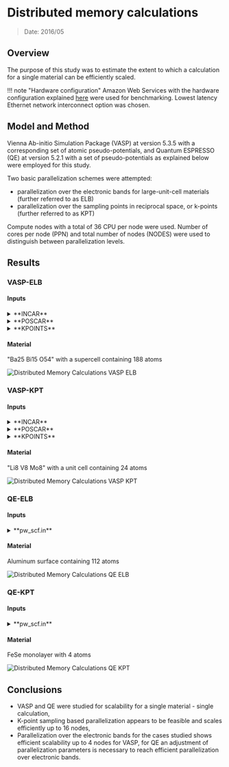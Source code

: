 # Distributed memory calculations

> Date: 2016/05

## Overview

The purpose of this study was to estimate the extent to which a calculation for a single material can be efficiently scaled.

!!! note "Hardware configuration"
    Amazon Web Services with the hardware configuration explained [here](../infrastructure/clusters/aws.md) were used for benchmarking. Lowest latency Ethernet network interconnect option was chosen.

## Model and Method

Vienna Ab-initio Simulation Package (VASP) at version 5.3.5 with a corresponding set of atomic pseudo-potentials, and Quantum ESPRESSO (QE) at version 5.2.1 with a set of pseudo-potentials as explained below were employed for this study.

Two basic parallelization schemes were attempted:

* parallelization over the electronic bands for large-unit-cell materials (further referred to as ELB)
* parallelization over the sampling points in reciprocal space, or k-points (further referred to as  KPT)

Compute nodes with a total of 36 CPU per node were used. Number of cores per node (PPN) and total number of nodes (NODES) were used to distinguish between parallelization levels.

## Results

### VASP-ELB

#### Inputs

<details markdown="1">
  <summary>**INCAR**</summary>

```fortran
ALGO = Normal
EDIFF = 0.0001
ENCUT = 520
ISIF = 3
ISMEAR = 0
SIGMA = 0.05
ISPIN = 1
LREAL = Auto
NELM = 10
PREC = Low
# Parallelism
NCORE = 1
LPLANE = .TRUE.
```
</details>

<details markdown="1">
  <summary>**POSCAR**</summary>

```text
50 Bi30 O108
1.0
10.866266 0.000000 -0.954010
0.000000 6.451345 0.000000
0.000000 0.000000 51.985082
Ba Bi O
50 30 108
direct
0.087932 0.000000 0.565368 Ba
0.625404 0.500000 0.646400 Ba
0.955413 0.000000 0.425732 Ba
0.340186 0.000000 0.950909 Ba
0.153840 0.500000 0.469477 Ba
0.259159 0.500000 0.126029 Ba
0.681472 0.000000 0.981631 Ba
0.125404 0.000000 0.646400 Ba
0.794831 0.500000 0.440241 Ba
0.516546 0.000000 0.318523 Ba
0.076763 0.000000 0.076531 Ba
0.949383 0.500000 0.174093 Ba
0.995789 0.000000 0.931988 Ba
0.333768 0.000000 0.512221 Ba
0.137082 0.000000 0.222918 Ba
0.653840 0.000000 0.469477 Ba
0.688638 0.500000 0.723868 Ba
0.592917 0.000000 0.821706 Ba
0.449383 0.000000 0.174093 Ba
0.385441 0.000000 0.029138 Ba
0.637082 0.500000 0.222918 Ba
0.220533 0.000000 0.365614 Ba
0.887847 0.000000 0.773393 Ba
0.720533 0.500000 0.365614 Ba
0.789340 0.000000 0.614796 Ba
0.495789 0.500000 0.931988 Ba
0.181472 0.500000 0.981631 Ba
0.576763 0.500000 0.076531 Ba
0.527676 0.000000 0.747544 Ba
0.824291 0.000000 0.272381 Ba
0.455413 0.500000 0.425732 Ba
0.980401 0.500000 0.668320 Ba
0.027676 0.500000 0.747544 Ba
0.294831 0.000000 0.440241 Ba
0.840186 0.500000 0.950909 Ba
0.833768 0.500000 0.512221 Ba
0.927808 0.000000 0.854454 Ba
0.759159 0.000000 0.126029 Ba
0.092917 0.500000 0.821706 Ba
0.885441 0.500000 0.029138 Ba
0.427808 0.500000 0.854454 Ba
0.781730 0.500000 0.873251 Ba
0.480401 0.000000 0.668320 Ba
0.324291 0.500000 0.272381 Ba
0.281730 0.000000 0.873251 Ba
0.289340 0.500000 0.614796 Ba
0.188638 0.000000 0.723868 Ba
0.016546 0.500000 0.318523 Ba
0.587932 0.500000 0.565368 Ba
0.387847 0.500000 0.773393 Ba
0.057887 0.500000 0.395436 Bi
0.104173 0.000000 0.150024 Bi
0.604173 0.500000 0.150024 Bi
0.796407 0.000000 0.199378 Bi
0.225563 0.500000 0.052079 Bi
0.711422 0.000000 0.545284 Bi
0.112287 0.500000 0.903014 Bi
0.362976 0.500000 0.349747 Bi
0.296407 0.500000 0.199378 Bi
0.987680 0.000000 0.497559 Bi
0.315493 0.500000 0.697781 Bi
0.487680 0.500000 0.497559 Bi
0.922161 0.500000 0.594720 Bi
0.219179 0.000000 0.800001 Bi
0.540108 0.500000 0.002942 Bi
0.416930 0.000000 0.101077 Bi
0.484071 0.000000 0.248330 Bi
0.984071 0.500000 0.248330 Bi
0.725563 0.000000 0.052079 Bi
0.916930 0.500000 0.101077 Bi
0.422161 0.000000 0.594720 Bi
0.815493 0.000000 0.697781 Bi
0.557887 0.000000 0.395436 Bi
0.612287 0.000000 0.903014 Bi
0.040108 0.000000 0.002942 Bi
0.719179 0.500000 0.800001 Bi
0.676341 0.500000 0.298016 Bi
0.862976 0.000000 0.349747 Bi
0.176341 0.000000 0.298016 Bi
0.211422 0.500000 0.545284 Bi
0.478903 0.264076 0.975105 O
0.794009 0.743545 0.574401 O
0.433687 0.500000 0.670087 O
0.969858 0.279329 0.892025 O
0.179468 0.726829 0.684315 O
0.580036 0.241791 0.275058 O
0.501386 0.243805 0.126414 O
0.478349 0.764772 0.625843 O
0.379555 0.276752 0.725560 O
0.824942 0.500000 0.768163 O
0.215931 0.000000 0.987806 O
0.693680 0.229357 0.927680 O
0.134064 0.729656 0.424188 O
0.203222 0.252815 0.174870 O
0.325390 0.000000 0.271903 O
0.304355 0.761555 0.828560 O
0.978349 0.264772 0.625843 O
0.105383 0.752738 0.029752 O
0.080036 0.741791 0.275058 O
0.168673 0.500000 0.363758 O
0.707662 0.000000 0.871018 O
0.304355 0.238445 0.828560 O
0.586903 0.000000 0.575600 O
0.469858 0.779329 0.892025 O
0.969858 0.720671 0.892025 O
0.879555 0.776752 0.725560 O
0.679468 0.773171 0.684315 O
0.879555 0.223248 0.725560 O
0.634064 0.770344 0.424188 O
0.469858 0.220671 0.892025 O
0.578142 0.259276 0.783096 O
0.328452 0.760817 0.075220 O
0.804355 0.261555 0.828560 O
0.379555 0.723248 0.725560 O
0.203222 0.747185 0.174870 O
0.794009 0.256455 0.574401 O
0.416818 0.257504 0.380306 O
0.294009 0.243545 0.574401 O
0.033750 0.000000 0.329333 O
0.679468 0.226829 0.684315 O
0.634064 0.229656 0.424188 O
0.102926 0.747133 0.524447 O
0.602926 0.752867 0.524447 O
0.102926 0.252867 0.524447 O
0.578142 0.740724 0.783096 O
0.828452 0.260817 0.075220 O
0.894263 0.755816 0.223836 O
0.602926 0.247133 0.524447 O
0.381754 0.263004 0.473798 O
0.792543 0.254627 0.323251 O
0.580036 0.758209 0.275058 O
0.916818 0.757504 0.380306 O
0.394263 0.255816 0.223836 O
0.193680 0.270643 0.927680 O
0.365823 0.500000 0.020410 O
0.394263 0.744184 0.223836 O
0.001386 0.256195 0.126414 O
0.634722 0.500000 0.474407 O
0.478903 0.735924 0.975105 O
0.078142 0.240724 0.783096 O
0.080036 0.258209 0.275058 O
0.292543 0.754627 0.323251 O
0.416818 0.742496 0.380306 O
0.082298 0.500000 0.080658 O
0.207662 0.500000 0.871018 O
0.645801 0.000000 0.224672 O
0.828452 0.739183 0.075220 O
0.605383 0.252738 0.029752 O
0.256293 0.000000 0.123311 O
0.134064 0.270344 0.424188 O
0.978903 0.235924 0.975105 O
0.086903 0.500000 0.575600 O
0.478349 0.235228 0.625843 O
0.693680 0.770643 0.927680 O
0.881754 0.236996 0.473798 O
0.605383 0.747262 0.029752 O
0.978903 0.764076 0.975105 O
0.328452 0.239183 0.075220 O
0.865823 0.000000 0.020410 O
0.145801 0.500000 0.224672 O
0.105383 0.247262 0.029752 O
0.294009 0.756455 0.574401 O
0.533750 0.500000 0.329333 O
0.804355 0.738445 0.828560 O
0.582298 0.000000 0.080658 O
0.179468 0.273171 0.684315 O
0.078142 0.759276 0.783096 O
0.451725 0.500000 0.175704 O
0.292543 0.245373 0.323251 O
0.703222 0.247185 0.174870 O
0.881754 0.763004 0.473798 O
0.792543 0.745373 0.323251 O
0.134722 0.000000 0.474407 O
0.756293 0.500000 0.123311 O
0.703222 0.752815 0.174870 O
0.381754 0.736996 0.473798 O
0.715931 0.500000 0.987806 O
0.894263 0.244184 0.223836 O
0.916818 0.242496 0.380306 O
0.933687 0.000000 0.670087 O
0.324942 0.000000 0.768163 O
0.193680 0.729357 0.927680 O
0.501386 0.756195 0.126414 O
0.825390 0.500000 0.271903 O
0.668673 0.000000 0.363758 O
0.978349 0.735228 0.625843 O
0.001386 0.743805 0.126414 O
0.951725 0.000000 0.175704 O
```
</details>

<details markdown="1">
  <summary>**KPOINTS**</summary>

```text
0
Gamma
1 1 2
```
</details>

#### Material

"Ba25 Bi15 O54" with a supercell containing 188 atoms

![Distributed Memory Calculations VASP ELB](../images/DistributedMemoryCalculationsVASPELB.png "Distributed Memory Calculations VASP ELB")

### VASP-KPT

#### Inputs

<details markdown="1">
  <summary>**INCAR**</summary>

```fortran
ALGO = Normal
EDIFF = 0.0001
ENCUT = 520
IBRION = 2
ICHARG = 1
ISIF = 3
ISMEAR = 1
ISPIN = 2
LORBIT = 11
LREAL = Auto
LWAVE = False
MAGMOM = 8*0.6 16*5
NELM = 100
NCORE = 1
KPAR = <Number of compute nodes>
NSW = 1
PREC = Med
SIGMA = 0.2
```
</details>

<details markdown="1">
  <summary>**POSCAR**</summary>

```text
Li8 V8 Mo8
1.0
11.788818 3.929606 -3.929606
-11.788818 3.929606 -3.929606
0.000000 1.964803 1.964803
Li V Mo
8 8 8
direct
0.666667 0.333333 1.000000 Li
0.958333 0.791667 0.500000 Li
0.500000 0.500000 1.000000 Li
0.208333 0.041667 0.500000 Li
0.583333 0.916667 1.000000 Li
0.333333 0.666667 1.000000 Li
0.291667 0.458333 0.500000 Li
0.125000 0.625000 0.500000 Li
0.916667 0.583333 1.000000 V
0.875000 0.375000 0.500000 V
0.625000 0.125000 0.500000 V
0.750000 0.750000 1.000000 V
0.458333 0.291667 0.500000 V
0.791667 0.958333 0.500000 V
0.083333 0.416667 1.000000 V
0.375000 0.875000 0.500000 V
0.833333 0.166667 1.000000 Mo
0.416667 0.083333 1.000000 Mo
0.708333 0.541667 0.500000 Mo
0.250000 0.250000 1.000000 Mo
1.000000 1.000000 1.000000 Mo
0.541667 0.708333 0.500000 Mo
0.041667 0.208333 0.500000 Mo
0.166667 0.833333 1.000000 Mo
```
</details>

<details markdown="1">
  <summary>**KPOINTS**</summary>

```text
0
Gamma
6 6 6
```
</details>

#### Material

"Li8 V8 Mo8" with a unit cell containing 24 atoms

![Distributed Memory Calculations VASP KPT](../images/DistributedMemoryCalculationsVASPKPT.png "Distributed Memory Calculations VASP KPT")

### QE-ELB

#### Inputs

<details markdown="1">
  <summary>**pw_scf.in**</summary>

```fortran
&CONTROL
  title = ' DEISA pw benchmark ',
  calculation = 'scf',
  restart_mode = 'from_scratch', ! 'restart',
  tprnfor = .TRUE.,
  etot_conv_thr = 1.d-5,
  prefix = 'ausurf'
  pseudo_dir = './'
  outdir = './out/'
/

&SYSTEM
  ibrav = 8,
  celldm(1) = 38.7583,
  celldm(2) = 0.494393,
  celldm(3) = 1.569966,
  nat = 112,
  ntyp = 1,
  nbnd = 800,
  ecutwfc = 10.0,
  ecutrho = 100.0,
  occupations='smearing', smearing='marzari-vanderbilt', degauss=0.05
/

&ELECTRONS
    diagonalization='david'
    mixing_beta = 0.7
/

&IONS
  ion_dynamics = 'none',
/

&CELL
  cell_dynamics = 'none',
/

ATOMIC_SPECIES
 AU  196.96  Au.pbe-nd-van.UPF

K_POINTS (automatic)
2 2 1 1 1 0

ATOMIC_POSITIONS (angstrom)
AU       29.285000       40.578999        7.173000
AU       29.285000       35.511002        7.173000
AU       32.214001       40.578999        7.173000
AU       32.214001       35.511002        7.173000
AU       35.141998       40.578999        7.173000
AU       35.141998       35.511002        7.173000
AU       38.070999       40.578999        7.173000
AU       38.070999       35.511002        7.173000
AU       40.999001       40.578999        7.173000
AU       40.999001       35.511002        7.173000
AU       43.928001       40.578999        7.173000
AU       43.928001       35.511002        7.173000
AU       46.855999       40.578999        7.173000
AU       46.855999       35.511002        7.173000
AU       29.285000       42.270000        4.782000
AU       29.285000       37.202000        4.782000
AU       32.214001       42.270000        4.782000
AU       32.214001       37.202000        4.782000
AU       35.141998       42.270000        4.782000
AU       35.141998       37.202000        4.782000
AU       38.070999       42.270000        4.782000
AU       38.070999       37.202000        4.782000
AU       40.999001       42.270000        4.782000
AU       40.999001       37.202000        4.782000
AU       43.928001       42.270000        4.782000
AU       43.928001       37.202000        4.782000
AU       46.855999       42.270000        4.782000
AU       46.855999       37.202000        4.782000
AU       30.749001       43.115002        7.173000
AU       30.749001       38.047001        7.173000
AU       33.678001       43.115002        7.173000
AU       33.678001       38.047001        7.173000
AU       36.605999       43.115002        7.173000
AU       36.605999       38.047001        7.173000
AU       39.535000       43.115002        7.173000
AU       39.535000       38.047001        7.173000
AU       42.464001       43.115002        7.173000
AU       42.464001       38.047001        7.173000
AU       45.391998       43.115002        7.173000
AU       45.391998       38.047001        7.173000
AU       48.320999       43.115002        7.173000
AU       48.320999       38.047001        7.173000
AU       30.749001       34.666000        4.782000
AU       30.749001       39.737999        4.782000
AU       33.678001       34.666000        4.782000
AU       33.678001       39.737999        4.782000
AU       36.605999       34.666000        4.782000
AU       36.605999       39.737999        4.782000
AU       39.535000       34.666000        4.782000
AU       39.535000       39.737999        4.782000
AU       42.464001       34.666000        4.782000
AU       42.464001       39.737999        4.782000
AU       45.391998       34.666000        4.782000
AU       45.391998       39.737999        4.782000
AU       48.320999       34.666000        4.782000
AU       48.320999       39.737999        4.782000
AU       29.285000       40.578999        0.000000
AU       29.285000       35.511002        0.000000
AU       32.214001       40.578999        0.000000
AU       32.214001       35.511002        0.000000
AU       35.141998       40.578999        0.000000
AU       35.141998       35.511002        0.000000
AU       38.070999       40.578999        0.000000
AU       38.070999       35.511002        0.000000
AU       40.999001       40.578999        0.000000
AU       40.999001       35.511002        0.000000
AU       43.928001       40.578999        0.000000
AU       43.928001       35.511002        0.000000
AU       46.855999       40.578999        0.000000
AU       46.855999       35.511002        0.000000
AU       30.749001       41.424000        2.391000
AU       30.749001       36.355999        2.391000
AU       33.678001       41.424000        2.391000
AU       33.678001       36.355999        2.391000
AU       36.605999       41.424000        2.391000
AU       36.605999       36.355999        2.391000
AU       39.535000       41.424000        2.391000
AU       39.535000       36.355999        2.391000
AU       42.464001       41.424000        2.391000
AU       42.464001       36.355999        2.391000
AU       45.391998       41.424000        2.391000
AU       45.391998       36.355999        2.391000
AU       48.320999       41.424000        2.391000
AU       48.320999       36.355999        2.391000
AU       29.285000       43.959999        2.391000
AU       29.285000       38.893002        2.391000
AU       32.214001       43.959999        2.391000
AU       32.214001       38.893002        2.391000
AU       35.141998       43.959999        2.391000
AU       35.141998       38.893002        2.391000
AU       38.070999       43.959999        2.391000
AU       38.070999       38.893002        2.391000
AU       40.999001       43.959999        2.391000
AU       40.999001       38.893002        2.391000
AU       43.928001       43.959999        2.391000
AU       43.928001       38.893002        2.391000
AU       46.855999       43.959999        2.391000
AU       46.855999       38.893002        2.391000
AU       30.749001       43.115002        0.000000
AU       30.749001       38.047001        0.000000
AU       33.678001       43.115002        0.000000
AU       33.678001       38.047001        0.000000
AU       36.605999       43.115002        0.000000
AU       36.605999       38.047001        0.000000
AU       39.535000       43.115002        0.000000
AU       39.535000       38.047001        0.000000
AU       42.464001       43.115002        0.000000
AU       42.464001       38.047001        0.000000
AU       45.391998       43.115002        0.000000
AU       45.391998       38.047001        0.000000
AU       48.320999       43.115002        0.000000
AU       48.320999       38.047001        0.000000
```
</details>

#### Material

Aluminum surface containing 112 atoms

![Distributed Memory Calculations QE ELB](../images/DistributedMemoryCalculationsQEELB.png "Distributed Memory Calculations QE ELB")

### QE-KPT

#### Inputs

<details markdown="1">
  <summary>**pw_scf.in**</summary>

```fortran
&control
    calculation='scf'
    restart_mode='from_scratch'
    wf_collect = .true.
    prefix='FeSe_bs'
    pseudo_dir = './'
    outdir='./tmp'
    tprnfor = .true.
    tstress = .true.
    !nosym = .true.
 /
 &system
    ibrav = 6
    celldm(1) = 7.114
    celldm(3) = 5.8624
    nat = 4
    ntyp = 3
    ecutwfc = 40
    ecutrho = 400
    occupations='smearing'
    smearing='methfessel-paxton',
    degauss=0.025
    !nspin = 2
    starting_magnetization(1) = 0.10
    starting_magnetization(2) = -0.10
    !la2F = .true.
    nbnd = 45
    !nosym = .true.
 /
 &electrons
    diagonalization='cg'
    mixing_beta = 0.5
    conv_thr =  1.0d-10
 /
 &ions
 ion_dynamics = 'bfgs'
/
 &cell
 cell_dynamics = 'bfgs'
 cell_dofree = 'xy'
/

ATOMIC_SPECIES
  Fe1 55.845    fe_pbe_gbrv_1.5.upf
  Fe2 55.845    fe_pbe_gbrv_1.5.upf
  Se  78.960    se_pbe_gbrv_1.0.upf
ATOMIC_POSITIONS crystal
Fe1      0.750000000   0.250000000   0.000000000
Se       0.250000000   0.250000000   0.063815979
Se       0.750000000   0.750000000  -0.063815979
Fe2      0.250000000   0.750000000   0.000000000
K_POINTS automatic
32 32 1 0 0 0
```
</details>

#### Material

FeSe monolayer with 4 atoms

![Distributed Memory Calculations QE KPT](../images/DistributedMemoryCalculationsQEKPT.png "Distributed Memory Calculations QE KOT")


## Conclusions

* VASP and QE were studied for scalability for a single material - single calculation,
* K-point sampling based parallelization appears to be feasible and scales efficiently up to 16 nodes,
* Parallelization over the electronic bands for the cases studied shows efficient scalability up to 4 nodes for VASP, for QE an adjustment of parallelization parameters is necessary to reach efficient parallelization over electronic bands.
